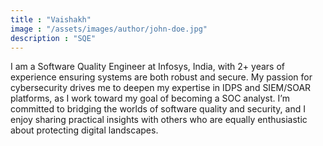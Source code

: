 ```yaml
---
title : "Vaishakh"
image : "/assets/images/author/john-doe.jpg"
description : "SQE"
---
```


I am a Software Quality Engineer at Infosys, India, with 2+ years of experience ensuring systems are both robust and secure. My passion for cybersecurity drives me to deepen my expertise in IDPS and SIEM/SOAR platforms, as I work toward my goal of becoming a SOC analyst. I’m committed to bridging the worlds of software quality and security, and I enjoy sharing practical insights with others who are equally enthusiastic about protecting digital landscapes.